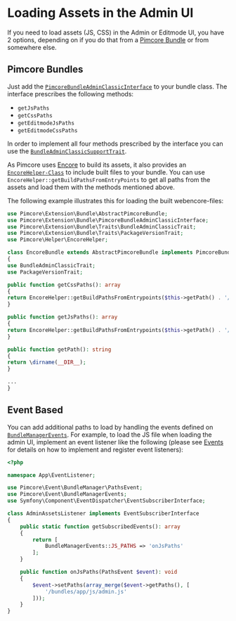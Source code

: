 # Loading Assets in the Admin UI

If you need to load assets (JS, CSS) in the Admin or Editmode UI, you have 2 options, depending on if you do that from a
[Pimcore Bundle](./05_Pimcore_Bundles/README.md) or from somewhere else.

## Pimcore Bundles

Just add the [`PimcoreBundleAdminClassicInterface`](https://github.com/pimcore/pimcore/blob/11.x/lib/extensions/Bundle/PimcoreBundleAdminClassicInterface.php) to your bundle class.
The interface prescribes the following methods: 
- `getJsPaths`
- `getCssPaths`
- `getEditmodeJsPaths`
- `getEditmodeCssPaths`


In order to implement all four methods prescribed by the interface you can use the [`BundleAdminClassicSupportTrait`](https://github.com/pimcore/pimcore/blob/11.x/lib/extensions/Bundle/BundleAdminClassicSupportTrait.php).

As Pimcore uses [Encore](https://symfony.com/doc/current/frontend/encore/simple-example.html) to build its assets, it also provides an [`EncoreHelper-Class`](https://github.com/pimcore/pimcore/blob/131b0e917f9e7b929cb189e74f9404b73551938c/lib/Helper/EncoreHelper.php) to include built files to your bundle. You can use `EncoreHelper::getBuildPathsFromEntryPoints` to get all paths from the assets and load them with the methods mentioned above.

The following example illustrates this for loading the built webencore-files:
```php
use Pimcore\Extension\Bundle\AbstractPimcoreBundle;
use Pimcore\Extension\Bundle\PimcoreBundleAdminClassicInterface;
use Pimcore\Extension\Bundle\Traits\BundleAdminClassicTrait;
use Pimcore\Extension\Bundle\Traits\PackageVersionTrait;
use Pimcore\Helper\EncoreHelper;

class EncoreBundle extends AbstractPimcoreBundle implements PimcoreBundleAdminClassicInterface
{
use BundleAdminClassicTrait;
use PackageVersionTrait;

public function getCssPaths(): array
{
return EncoreHelper::getBuildPathsFromEntrypoints($this->getPath() . '/public/build/encorebundle/entrypoints.json', 'css');
}

public function getJsPaths(): array
{
return EncoreHelper::getBuildPathsFromEntrypoints($this->getPath() . '/public/build/encorebundle/entrypoints.json');
}

public function getPath(): string
{
return \dirname(__DIR__);
}

...
}
```

## Event Based

You can add additional paths to load by handling the events defined on [`BundleManagerEvents`](https://github.com/pimcore/pimcore/blob/11.x/lib/Event/BundleManagerEvents.php).
For example, to load the JS file when loading the admin UI, implement an event listener like the following (please see
[Events](../../20_Extending_Pimcore/11_Event_API_and_Event_Manager.md) for details on how to implement and register event
listeners): 

```php
<?php

namespace App\EventListener;

use Pimcore\Event\BundleManager\PathsEvent;
use Pimcore\Event\BundleManagerEvents;
use Symfony\Component\EventDispatcher\EventSubscriberInterface;

class AdminAssetsListener implements EventSubscriberInterface
{
    public static function getSubscribedEvents(): array
    {
        return [
            BundleManagerEvents::JS_PATHS => 'onJsPaths'
        ];
    }

    public function onJsPaths(PathsEvent $event): void
    {
        $event->setPaths(array_merge($event->getPaths(), [
            '/bundles/app/js/admin.js'
        ]));
    }
}
```
